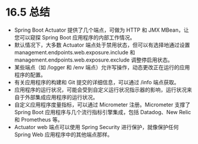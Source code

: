 # 16.5 总结

* Spring Boot Actuator 提供了几个端点，可做为 HTTP 和 JMX MBean，让您可以窥探 Spring Boot 应用程序的内部工作情况。
* 默认情况下，大多数 Actuator 端点处于禁用状态，但可以有选择地通过设置 management.endpoints.web.exposure.include 和 management.endpoints.web.exposure.exclude 调整停启用状态。
* 某些端点（如 /logger 和 /env 端点）允许写操作，动态更改正在运行的应用程序的配置。
* 有关应用程序的构建和 Git 提交的详细信息，可以通过 /info 端点获取。
* 应用程序的运行状况，可能会受到自定义运行状况指示器的影响，运行状况来自于外部集成应用程序的运行状况。
* 自定义应用程序度量指标，可以通过 Micrometer 注册。Micrometer 支撑了 Spring Boot 应用程序与几个流行指标引擎集成，包括 Datadog、New Relic 和 Prometheus 等。
* Actuator web 端点可以使用 Spring Security 进行保护，就像保护任何 Spring Web 应用程序中的其他端点那样。